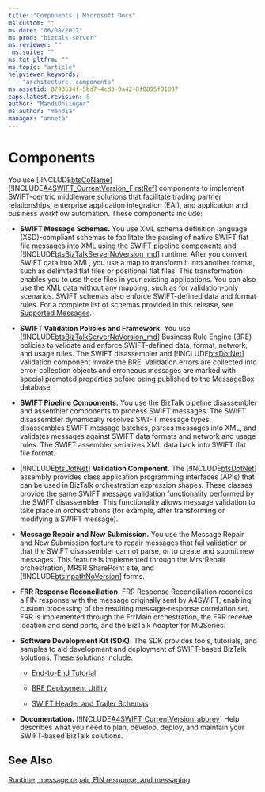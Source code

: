 ```yaml
---
title: "Components | Microsoft Docs"
ms.custom: ""
ms.date: "06/08/2017"
ms.prod: "biztalk-server"
ms.reviewer: ""
 ms.suite: ""
ms.tgt_pltfrm: ""
ms.topic: "article"
helpviewer_keywords: 
  - "architecture, components"
ms.assetid: 8793534f-5bd7-4cd3-9a42-8f0895f91007
caps.latest.revision: 8
author: "MandiOhlinger"
ms.author: "mandia"
manager: "anneta"
---
```

# Components
You use [!INCLUDE[btsCoName](../../includes/btsconame-md.md)][!INCLUDE[A4SWIFT_CurrentVersion_FirstRef](../../includes/a4swift-currentversion-firstref-md.md)] components to implement SWIFT-centric middleware solutions that facilitate trading partner relationships, enterprise application integration (EAI), and application and business workflow automation. These components include:  
  
-   **SWIFT Message Schemas.** You use XML schema definition language (XSD)-compliant schemas to facilitate the parsing of native SWIFT flat file messages into XML using the SWIFT pipeline components and [!INCLUDE[btsBizTalkServerNoVersion_md](../../includes/btsbiztalkservernoversion-md.md)] runtime. After you convert SWIFT data into XML, you use a map to transform it into another format, such as delimited flat files or positional flat files. This transformation enables you to use these files in your existing applications. You can also use the XML data without any mapping, such as for validation-only scenarios. SWIFT schemas also enforce SWIFT-defined data and format rules. For a complete list of schemas provided in this release, see [Supported Messages](../../adapters-and-accelerators/accelerator-swift/supported-messages.md).  
  
-   **SWIFT Validation Policies and Framework.** You use [!INCLUDE[btsBizTalkServerNoVersion_md](../../includes/btsbiztalkservernoversion-md.md)] Business Rule Engine (BRE) policies to validate and enforce SWIFT-defined data, format, network, and usage rules. The SWIFT disassembler and [!INCLUDE[btsDotNet](../../includes/btsdotnet-md.md)] validation component invoke the BRE. Validation errors are collected into error-collection objects and erroneous messages are marked with special promoted properties before being published to the MessageBox database.  
  
-   **SWIFT Pipeline Components.** You use the BizTalk pipeline disassembler and assembler components to process SWIFT messages. The SWIFT disassembler dynamically resolves SWIFT message types, disassembles SWIFT message batches, parses messages into XML, and validates messages against SWIFT data formats and network and usage rules. The SWIFT assembler serializes XML data back into SWIFT flat file format.  
  
-   [!INCLUDE[btsDotNet](../../includes/btsdotnet-md.md)]  **Validation Component.** The [!INCLUDE[btsDotNet](../../includes/btsdotnet-md.md)] assembly provides class application programming interfaces (APIs) that can be used in BizTalk orchestration expression shapes. These classes provide the same SWIFT message validation functionality performed by the SWIFT disassembler. This functionality allows message validation to take place in orchestrations (for example, after transforming or modifying a SWIFT message).  
  
-   **Message Repair and New Submission.** You use the Message Repair and New Submission feature to repair messages that fail validation or that the SWIFT disassembler cannot parse, or to create and submit new messages. This feature is implemented through the MrsrRepair orchestration, MRSR SharePoint site, and [!INCLUDE[btsInpathNoVersion](../../includes/btsinpathnoversion-md.md)] forms.  
  
-   **FRR Response Reconciliation.** FRR Response Reconciliation reconciles a FIN response with the message originally sent by A4SWIFT, enabling custom processing of the resulting message-response correlation set. FRR is implemented through the FrrMain orchestration, the FRR receive location and send ports, and the BizTalk Adapter for MQSeries.  
  
-   **Software Development Kit (SDK).** The SDK provides tools, tutorials, and samples to aid development and deployment of SWIFT-based BizTalk solutions. These solutions include:  
  
    -   [End-to-End Tutorial](../../adapters-and-accelerators/accelerator-swift/end-to-end-tutorial2.md)  
  
    -   [BRE Deployment Utility](../../adapters-and-accelerators/accelerator-swift/bre-deployment-utility.md)  
  
    -   [SWIFT Header and Trailer Schemas](../../adapters-and-accelerators/accelerator-swift/swift-header-and-trailer-schemas.md)  
  
-   **Documentation.** [!INCLUDE[A4SWIFT_CurrentVersion_abbrev](../../includes/a4swift-currentversion-abbrev-md.md)] Help describes what you need to plan, develop, deploy, and maintain your SWIFT-based BizTalk solutions.  
  
## See Also  
[Runtime, message repair, FIN response, and messaging](../../adapters-and-accelerators/accelerator-swift/runtime-message-repair-fin-response-and-messaging.md)